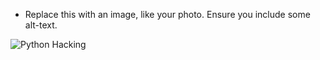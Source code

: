 - Replace this with an image, like your photo. Ensure you include some alt-text.

![Python Hacking](http://www.pngmart.com/files/7/Python-PNG-HD.png)

